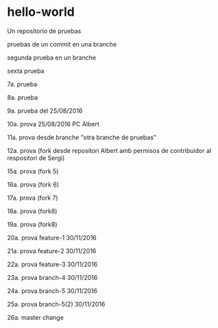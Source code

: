 # hello-world
Un repositorio de pruebas


pruebas de un commit en una branche


segunda prueba en un branche


sexta prueba

7a. prueba

8a. prueba

9a. prueba del 25/08/2016

10a. prova 25/08/2016 PC Albert

11a. prova  desde branche "otra branche de pruebas"

12a. prova (fork desde repositori Albert amb permisos de contribuidor al respositori de Sergi)

15a. prova (fork 5)

16a. prova (fork 6)

17a. prova (fork 7)

18a. prova (fork8)

19a. prova (fork8)

20a. prova feature-1 30/11/2016

21a. prova feature-2 30/11/2016

22a. prova feature-3 30/11/2016

23a. prova branch-4 30/11/2016

24a. prova branch-5 30/11/2016

25a. prova branch-5(2) 30/11/2016

26a. master change
